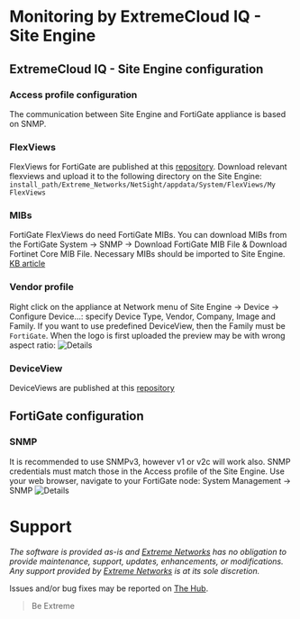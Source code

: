# Monitoring by ExtremeCloud IQ - Site Engine

## ExtremeCloud IQ - Site Engine configuration

### Access profile configuration
The communication between Site Engine and FortiGate appliance is based on SNMP.

### FlexViews
FlexViews for FortiGate are published at this [repository](https://github.com/extremenetworks/XMC-Report-Views/blob/master/FlexView/FortiGate/README.md).
Download relevant flexviews and upload it to the following directory on the Site Engine:
`install_path/Extreme_Networks/NetSight/appdata/System/FlexViews/My FlexViews`

### MIBs
FortiGate FlexViews do need FortiGate MIBs. You can download MIBs from the FortiGate System -> SNMP -> Download FortiGate MIB File & Download Fortinet Core MIB File.
Necessary MIBs should be imported to Site Engine. [KB article](https://extremeportal.force.com/ExtrArticleDetail?an=000080448&q=Netsight-Importing-a-MIB-into-Netsight)

### Vendor profile
Right click on the appliance at Network menu of Site Engine -> Device -> Configure Device…: specify Device Type, Vendor, Company, Image and Family. If you want to use predefined DeviceView, then the Family must be `FortiGate`. When the logo is first uploaded the preview may be with wrong aspect ratio:
![Details](https://github.com/extremenetworks/XMC-Report-Views/blob/master/DeviceView/FortiGate/sample/VendorProfile.png "Details")

### DeviceView
DeviceViews are published at this [repository](https://github.com/extremenetworks/XMC-Report-Views/blob/master/DeviceView/FortiGate/README.md)

## FortiGate configuration

### SNMP
It is recommended to use SNMPv3, however v1 or v2c will work also. SNMP credentials must match those in the Access profile of the Site Engine. Use your web browser, navigate to your FortiGate node: System Management -> SNMP
![Details](FortiGateSNMP.png "SNMP FortiGate config")

# Support
_The software is provided as-is and [Extreme Networks](http://www.extremenetworks.com/) has no obligation to provide maintenance, support, updates, enhancements, or modifications. Any support provided by [Extreme Networks](http://www.extremenetworks.com/) is at its sole discretion._

Issues and/or bug fixes may be reported on [The Hub](https://community.extremenetworks.com/extreme).

>Be Extreme